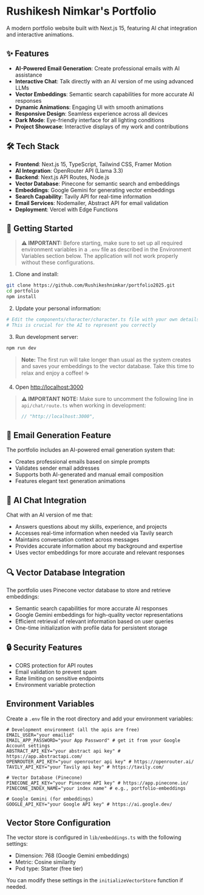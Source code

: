 # Rushikesh Nimkar's Portfolio

A modern portfolio website built with Next.js 15, featuring AI chat integration and interactive animations.

## ✨ Features

- **AI-Powered Email Generation**: Create professional emails with AI assistance
- **Interactive Chat**: Talk directly with an AI version of me using advanced LLMs
- **Vector Embeddings**: Semantic search capabilities for more accurate AI responses
- **Dynamic Animations**: Engaging UI with smooth animations
- **Responsive Design**: Seamless experience across all devices
- **Dark Mode**: Eye-friendly interface for all lighting conditions
- **Project Showcase**: Interactive displays of my work and contributions


## 🛠️ Tech Stack

- **Frontend**: Next.js 15, TypeScript, Tailwind CSS, Framer Motion
- **AI Integration**: OpenRouter API (Llama 3.3)
- **Backend**: Next.js API Routes, Node.js
- **Vector Database**: Pinecone for semantic search and embeddings
- **Embeddings**: Google Gemini for generating vector embeddings
- **Search Capability**: Tavily API for real-time information
- **Email Services**: Nodemailer, Abstract API for email validation
- **Deployment**: Vercel with Edge Functions


## 🚀 Getting Started

> **⚠️ IMPORTANT:** Before starting, make sure to set up all required environment variables in a `.env` file as described in the Environment Variables section below. The application will not work properly without these configurations.


1. Clone and install:
```bash
git clone https://github.com/Rushikeshnimkar/portfolio2025.git
cd portfolio
npm install
```

2. Update your personal information:
```bash
# Edit the components/character/character.ts file with your own details
# This is crucial for the AI to represent you correctly
```

3. Run development server:
```bash
npm run dev
```
   > **Note:** The first run will take longer than usual as the system creates and saves your embeddings to the vector database. Take this time to relax and enjoy a coffee! ☕

4. Open [http://localhost:3000](http://localhost:3000)

> **⚠️ IMPORTANT NOTE:** Make sure to uncomment the following line in `api/chat/route.ts` when working in development:
> ```javascript
> // "http://localhost:3000",
> ```


## 📧 Email Generation Feature

The portfolio includes an AI-powered email generation system that:
- Creates professional emails based on simple prompts
- Validates sender email addresses
- Supports both AI-generated and manual email composition
- Features elegant text generation animations

## 💬 AI Chat Integration

Chat with an AI version of me that:
- Answers questions about my skills, experience, and projects
- Accesses real-time information when needed via Tavily search
- Maintains conversation context across messages
- Provides accurate information about my background and expertise
- Uses vector embeddings for more accurate and relevant responses

## 🔍 Vector Database Integration

The portfolio uses Pinecone vector database to store and retrieve embeddings:
- Semantic search capabilities for more accurate AI responses
- Google Gemini embeddings for high-quality vector representations
- Efficient retrieval of relevant information based on user queries
- One-time initialization with profile data for persistent storage


## 🔒 Security Features

- CORS protection for API routes
- Email validation to prevent spam
- Rate limiting on sensitive endpoints
- Environment variable protection


## Environment Variables

Create a `.env` file in the root directory and add your environment variables:

```env
# Development environment (all the apis are free)
EMAIL_USER="your emailid"
EMAIL_APP_PASSWORD="your App Password" # get it from your Google Account settings
ABSTRACT_API_KEY="your abstract api key" # https://app.abstractapi.com/
OPENROUTER_API_KEY="your openrouter api key" # https://openrouter.ai/
TAVILY_API_KEY="your Tavily api key" # https://tavily.com/

# Vector Database (Pinecone)
PINECONE_API_KEY="your Pinecone API key" # https://app.pinecone.io/
PINECONE_INDEX_NAME="your index name" # e.g., portfolio-embeddings

# Google Gemini (for embeddings)
GOOGLE_API_KEY="your Google API key" # https://ai.google.dev/
```

## Vector Store Configuration

The vector store is configured in `lib/embeddings.ts` with the following settings:
- Dimension: 768 (Google Gemini embeddings)
- Metric: Cosine similarity
- Pod type: Starter (free tier)

You can modify these settings in the `initializeVectorStore` function if needed.
